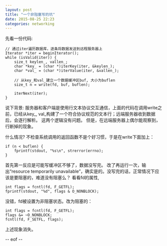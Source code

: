 ```yaml
---
layout: post
title: "一个非阻塞写的坑"
date: 2015-08-25 22:23
categories: networking 
---
```

先看一份代码:
 
    // 通过iter遍历数据库，逐条将数据发送到远程服务器上
    Iterator *iter = beginIterator();
    while (isValid(iter)) {
        size_t keylen_, vallen_;
        char *key_ = (char *)iterKey(iter, &keylen_);
        char *val_ = (char *)iterValue(iter, &vallen_);
            
        // 从key_和val_建立一个数据缓冲区buf, 大小为buflen
        size_t n = write(fd, buf, buflen);
        
        iterNext(iter);
    }

说下背景: 服务器和客户端是使用行文本协议交互通信，上面的代码在调用write之前，已经从key\_, val\_构建了一个符合协议规范的文本行；远端服务器收到数据后，会逐行解析。 这两个逻辑没有问题。 但是，在远端服务器上偶尔能观察到，行断掉的现象。

什么情况? 不检查系统调用的返回函数不是个好习惯，于是在write下面加上：

    if (n < buflen) {
        fprintf(stdout, "%s\n", strerror(errno);
    }

首先第一反应是可能写缓冲区不够了，数据没写完。 改了再运行一次，输出“resource temporarily unavailable”，确实是的。没写完的话，正常情况下应该是要阻塞的，难道没有阻塞么？ 看看fd的属性, 
    
    int flags = fcntl(fd, F_GETFL);
    fprintf(stdout, "%d", flags & O_NONBLOCK);

没错，fd被设置为非阻塞状态。改为阻塞的：

    int flags = fcntl(fd, F_GETFL);
    flags &= ~O_NONBLOCK;
    fcntl(fd, F_SETFL, flags);

上述现象消失。

-- eof --
    





